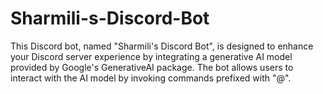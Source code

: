 # Sharmili-s-Discord-Bot
This Discord bot, named "Sharmili's Discord Bot", is designed to enhance your Discord server experience by integrating a generative AI model provided by Google's GenerativeAI package. The bot allows users to interact with the AI model by invoking commands prefixed with "@".

